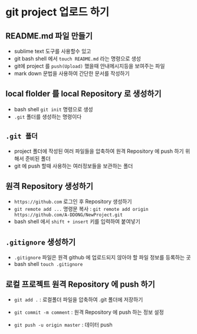 # git project 업로드 하기

## README.md 파일 만들기
* sublime text 도구를 사용할수 있고
* git bash shell 에서 `touch README.md` 라는 명령으로 생성
* git에 project 를 `push(Upload)` 했을때 안내메시지등을 보여주는 파일
* mark down 문법을 사용하여 간단한 문서를 작성하기

## local flolder 를 local Repository 로 생성하기
* bash shell `git init` 명령으로 생성
* `.git` 폴더를 생성하는 명령이다

## `.git 폴더`
* project 폴더에 작성된 여러 파일들을 압축하여 원격 Repository 에 push 하기 위해서
준비된 폴더
* git 에 push 할때 사용하는 여러정보들을 보관하는 폴더

## 원격 Repository 생성하기
* `https://github.com` 로그인 후 Repository 생성하기
* `git remote add ...` 명령문 복사 : `git remote add origin https://github.com/A-DDONG/NewProject.git`
* bash shell 에서 `shift + insert` 키를 입력하여 붙여넣기

## `.gitignore` 생성하기
* `.gitignore` 파일은 원격 github 에 업로드되지 않아야 할 파일 정보를 등록하는 곳
* bash shell `touch .gitignore`

## 로컬 프로젝트 원격 Repository 에 push 하기

* `git add .` : 로컬폴더 파일을 압축하여 .git 폴더에 저장하기

* `git commit -m comment` : 원격 Repository 에 push 하는 정보 설정
* `git push -u origin master` : 데이터 push